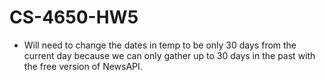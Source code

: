 # CS-4650-HW5
- Will need to change the dates in temp to be only 30 days from the current day because we can only gather up to 30 days in the past with the free version of NewsAPI.
